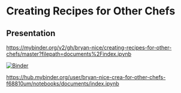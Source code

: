 # Creating Recipes for Other Chefs

## Presentation
https://mybinder.org/v2/gh/bryan-nice/creating-recipes-for-other-chefs/master?filepath=documents%2Findex.ipynb

[![Binder](https://mybinder.org/badge_logo.svg)](https://mybinder.org/v2/gh/bryan-nice/creating-recipes-for-other-chefs/master?filepath=documents%2Findex.ipynb)

https://hub.mybinder.org/user/bryan-nice-crea-for-other-chefs-f68810um/notebooks/documents/index.ipynb
